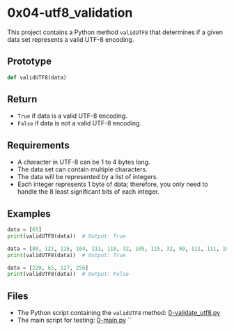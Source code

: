 #   0x04-utf8_validation

This project contains a Python method `validUTF8` that determines if a given data set represents a valid UTF-8 encoding.

## Prototype

```python
def validUTF8(data)
```

## Return

- `True` if data is a valid UTF-8 encoding.
- `False` if data is not a valid UTF-8 encoding.

## Requirements

- A character in UTF-8 can be 1 to 4 bytes long.
- The data set can contain multiple characters.
- The data will be represented by a list of integers.
- Each integer represents 1 byte of data; therefore, you only need to handle the 8 least significant bits of each integer.

## Examples

```python
data = [65]
print(validUTF8(data))  # Output: True

data = [80, 121, 116, 104, 111, 110, 32, 105, 115, 32, 99, 111, 111, 108, 33]
print(validUTF8(data))  # Output: True

data = [229, 65, 127, 256]
print(validUTF8(data))  # Output: False
```

## Files

- The Python script containing the `validUTF8` method: [0-validate_utf8.py](0x04-utf8_validation/0-validate_utf8.py)
- The main script for testing: [0-main.py](0x04-utf8_validation/0-main.py)
``
